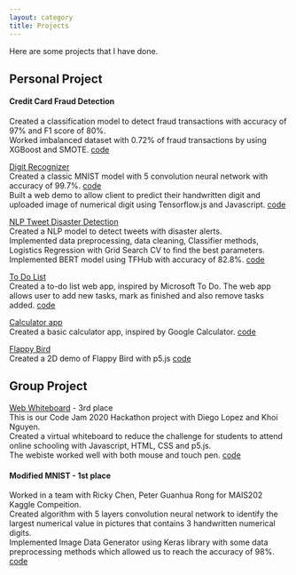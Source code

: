 ```yaml
---
layout: category
title: Projects
---
```

Here are some projects that I have done. 
## Personal Project

#### Credit Card Fraud Detection
Created a classification model to detect fraud transactions with accuracy of 97% and F1 score of 80%.\
Worked imbalanced dataset with 0.72% of fraud transactions by using XGBoost and SMOTE. [code](https://github.com/mytran2111/Credit_card_fraud_detection)

[Digit Recognizer](https://mytran2111.github.io/DigitRecognizer_web_demo/)\
Created a classic MNIST model with 5 convolution neural network with accuracy of 99.7%. [code](https://github.com/mytran2111/MNIST_digit_recognizer)\
Built a web demo to allow client to predict their handwritten digit and uploaded image of numerical digit using Tensorflow.js and Javascript. [code](https://github.com/mytran2111/DigitRecognizer_web_demo) 

[NLP Tweet Disaster Detection]()\
Created a NLP model to detect tweets with disaster alerts.\
Implemented data preprocessing, data cleaning, Classifier methods, Logistics Regression with Grid Search CV to find the best parameters.\
Implemented BERT model using TFHub with accuracy of 82.8%. [code](https://github.com/mytran2111/NLP_tweet_disaters)

[To Do List](https://mytran2111.github.io/to_do_list/)\
Created a to-do list web app, inspired by Microsoft To Do. The web app allows user to add new tasks, mark as finished and also remove tasks added. [code](https://github.com/mytran2111/to_do_list)


[Calculator app](https://mytran2111.github.io/calculator_app/)\
Created a basic calculator app, inspired by Google Calculator. [code](https://github.com/mytran2111/calculator_app)


[Flappy Bird](https://mytran2111.github.io/flappy_bird/)\
Created a 2D demo of Flappy Bird with p5.js [code](https://github.com/mytran2111/flappy_bird)


## Group Project

[Web Whiteboard](https://mytran2111.github.io/Code-Jam-2020/) - 3rd place\
This is our Code Jam 2020 Hackathon project with Diego Lopez and Khoi Nguyen.\
Created a virtual whiteboard to reduce the challenge for students to attend online schooling with Javascript, HTML, CSS and p5.js.\
The webiste worked well with both mouse and touch pen. [code](https://github.com/mytran2111/Code-Jam-2020)

#### Modified MNIST - 1st place 
Worked in a team with Ricky Chen, Peter Guanhua Rong for MAIS202 Kaggle Compeition. \
Created algorithm with 5 layers convolution neural network to identify the largest numerical value in pictures that contains 3 handwritten numerical digits. \
Implemented Image Data Generator using Keras library with some data preprocessing methods which allowed us to reach the accuracy of 98%. [code](https://github.com/mytran2111/MNIST_Max-digits)


